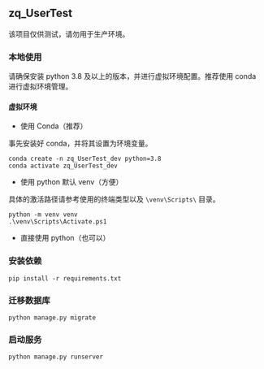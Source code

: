 ## zq_UserTest

该项目仅供测试，请勿用于生产环境。

### 本地使用

请确保安装 python 3.8 及以上的版本，并进行虚拟环境配置。推荐使用 conda 进行虚拟环境管理。

#### 虚拟环境

- 使用 Conda（推荐）

事先安装好 conda，并将其设置为环境变量。

```shell
conda create -n zq_UserTest_dev python=3.8
conda activate zq_UserTest_dev
```

- 使用 python 默认 venv（方便）

具体的激活路径请参考使用的终端类型以及 `\venv\Scripts\` 目录。

```shell
python -m venv venv
.\venv\Scripts\Activate.ps1
```

- 直接使用 python（也可以）

### 安装依赖

```shell
pip install -r requirements.txt
```

### 迁移数据库

```shell
python manage.py migrate
```

### 启动服务

```shell
python manage.py runserver
```